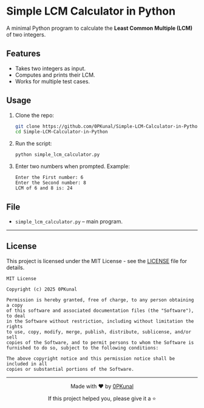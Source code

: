 
# Simple LCM Calculator in Python

A minimal Python program to calculate the **Least Common Multiple (LCM)** of two integers.

## Features
- Takes two integers as input.
- Computes and prints their LCM.
- Works for multiple test cases.

## Usage
1. Clone the repo:
   ```bash
   git clone https://github.com/0PKunal/Simple-LCM-Calculator-in-Python.git
   cd Simple-LCM-Calculator-in-Python


2. Run the script:

   ```bash
   python simple_lcm_calculator.py
   ```
3. Enter two numbers when prompted.
   Example:

   ```
   Enter the First number: 6
   Enter the Second number: 8
   LCM of 6 and 8 is: 24
   ```

## File

* `simple_lcm_calculator.py` – main program.


---

##  License

This project is licensed under the MIT License - see the [LICENSE](LICENSE) file for details.

```
MIT License

Copyright (c) 2025 0PKunal

Permission is hereby granted, free of charge, to any person obtaining a copy
of this software and associated documentation files (the "Software"), to deal
in the Software without restriction, including without limitation the rights
to use, copy, modify, merge, publish, distribute, sublicense, and/or sell
copies of the Software, and to permit persons to whom the Software is
furnished to do so, subject to the following conditions:

The above copyright notice and this permission notice shall be included in all
copies or substantial portions of the Software.
```

---

<div align="center">
  <p>Made with ❤️ by <a href="https://github.com/0PKunal">0PKunal</a></p>
  <p>If this project helped you, please give it a ⭐️</p>
</div>